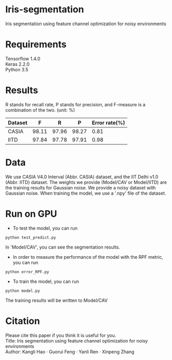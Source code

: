# Iris-segmentation
Iris segmentation using feature channel optimization for noisy environments

# Requirements
Tensorflow 1.4.0  
Keras 2.2.0  
Python 3.5
# Results
R stands for recall rate, P stands for precision, and F-measure is a combination of the two. (unit: %)

 Dataset | F | R | P |Error rate(%)
 ---- | ----- | ------ | ------  | ------  
CASIA | 98.11 | 97.96 |98.27 | 0.81
 IITD | 97.84| 97.78 |97.91 |0.98
 
# Data
We use CASIA V4.0 Interval (Abbr. CASIA) dataset, and the IIT Delhi v1.0 (Abbr. IITD) dataset. The weights we provide (Model/CAV or Model/IITD) are the training results for Gaussian noise. We provide a noisy dataset with Gaussian noise. When training the model, we use a '.npy' file of the dataset.

# Run on GPU

* To test the model, you can run
```
python test_predict.py
```
 In 'Model/CAV', you can see the segmentation results.

* In order to measure the performance of the model with the RPF metric, you can run
```
python error_RPF.py
```  

* To train the model, you can run
```
python model.py
```
 The training results will be written to Model/CAV
# Citation
Please cite this paper if you think it is useful for you.  
Title: Iris segmentation using feature channel optimization for noisy environments  
Author: Kangli Hao · Guorui Feng · Yanli Ren · Xinpeng Zhang
